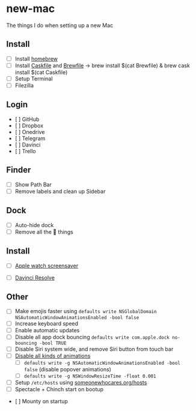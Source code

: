 # new-mac

The things I do when setting up a new Mac

## Install

- [ ] Install [homebrew](https://brew.sh)
- [ ] Install [Caskfile](Caskfile) and [Brewfile](Brewfile) 
	-> brew install $(cat Brewfile) & brew cask install $(cat Caskfile)
- [ ] Setup Terminal
- [ ] Filezilla

## Login

- [ ] GitHub
- [ ] Dropbox
- [ ] Onedrive
- [ ] Telegram
- [ ] Davinci
- [ ] Trello

## Finder

- [ ] Show Path Bar
- [ ] Remove labels and clean up Sidebar

## Dock

- [ ] Auto-hide dock
- [ ] Remove all the  things

## Install

- [ ] [Apple watch screensaver](http://www.rasmusnielsen.dk/applewatch/)
- [ ] [Davinci Resolve](https://www.blackmagicdesign.com/de/products/davinciresolve/)


## Other

- [ ] Make emojis faster using `defaults write NSGlobalDomain NSAutomaticWindowAnimationsEnabled -bool false`
- [ ] Increase keyboard speed
- [ ] Enable automatic updates
- [ ] Disable all app dock bouncing `defaults write com.apple.dock no-bouncing -bool TRUE`
- [ ] Disable Siri system wide, and remove Siri button from touch bar
- [ ] [Disable all kinds of animations](https://apple.stackexchange.com/questions/14001/how-to-turn-off-all-animations-on-os-x)
  - [ ] `defaults write -g NSAutomaticWindowAnimationsEnabled -bool false` (disable popover animations)
  - [ ] `defaults write -g NSWindowResizeTime -float 0.001`
- [ ] Setup `/etc/hosts` using [someonewhocares.org/hosts](https://someonewhocares.org/hosts/)
- [ ] Spectacle + Chinch start on bootup
- [ ] Mounty on startup

